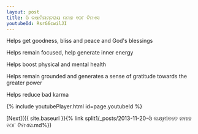 ```yaml
---
layout: post
title: ଓଁ କଷାମିନାମ୍ବରାୟ ନମାହ ୧୦୮ ଟିମଏସ
youtubeId: RsrG6cwilJI
---
```

 
 
Helps get goodness, bliss and peace and God's blessings
 
Helps remain focused, help generate inner energy 
 
Helps boost physical and mental health 
 
Helps remain grounded and generates a sense of gratitude towards the greater power 
 
Helps reduce bad karma
 
 
 
 


{% include youtubePlayer.html id=page.youtubeId %}
 
[Next]({{ site.baseurl }}{% link  split1/_posts/2013-11-20-ଓଁ ଲକ୍ଷ୍ମୀବତେ ନମାହ ୧୦୮ ଟିମଏସ.md%})
 
